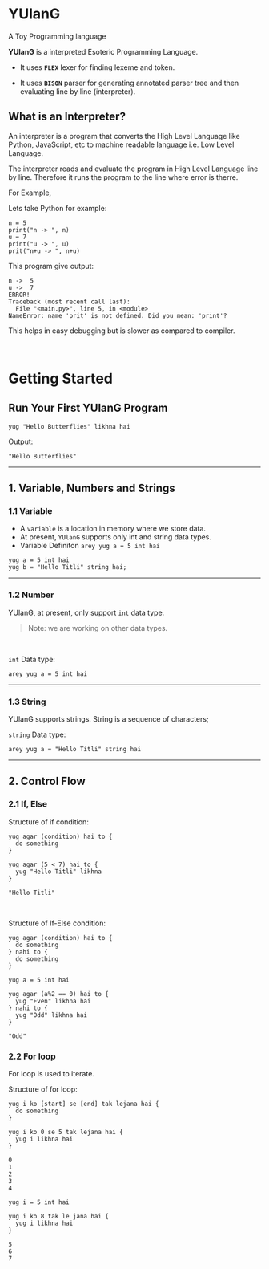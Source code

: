 # YUlanG
A Toy Programming language

**YUlanG** is a interpreted Esoteric Programming Language. 

+ It uses **` FLEX `** lexer for finding lexeme and token. 

+ It uses **` BISON `** parser for generating annotated parser tree and then evaluating line by line (interpreter).

## What is an Interpreter?
An interpreter is a program that converts the High Level Language like Python, JavaScript, etc to machine readable language i.e. Low Level Language. 

The interpreter reads and evaluate the program in High Level Language line by line. Therefore it runs the program to the line where error is therre.

For Example,

Lets take Python for example:
```
n = 5
print("n -> ", n)
u = 7
print("u -> ", u)
prit("n+u -> ", n+u)
```
This program give output:
```
n ->  5
u ->  7
ERROR!
Traceback (most recent call last):
  File "<main.py>", line 5, in <module>
NameError: name 'prit' is not defined. Did you mean: 'print'?
```

This helps in easy debugging but is slower as compared to compiler.

&nbsp;

# **Getting Started**
## Run Your First YUlanG Program
```
yug "Hello Butterflies" likhna hai
```
Output:
``` 
"Hello Butterflies" 
```
---

## 1. Variable, Numbers and Strings
### 1.1 Variable
- A ```variable``` is a location in memory where we store data.
- At present, ```YUlanG``` supports only int and string data types.
- Variable Definiton ```arey yug a = 5 int hai```

```
yug a = 5 int hai
yug b = "Hello Titli" string hai;
```
---
### 1.2 Number
YUlanG, at present, only support ```int``` data type.
> Note: we are working on other data types.

&nbsp;

```int``` Data type:
```
arey yug a = 5 int hai
```

---
### 1.3 String
YUlanG supports strings. String is a sequence of characters;

```string``` Data type:
```
arey yug a = "Hello Titli" string hai
```
---

## 2. Control Flow
### 2.1 If, Else
Structure of if condition:
```
yug agar (condition) hai to {
  do something
}
```
```
yug agar (5 < 7) hai to {
  yug "Hello Titli" likhna
}
```
```
"Hello Titli"
```

&nbsp;

Structure of If-Else condition:
```
yug agar (condition) hai to {
  do something
} nahi to {
  do something
}
```
```
yug a = 5 int hai

yug agar (a%2 == 0) hai to {
  yug "Even" likhna hai
} nahi to {
  yug "Odd" likhna hai
}
```
```
"Odd"
```

### 2.2 For loop
For loop is used to iterate.

Structure of for loop:
```
yug i ko [start] se [end] tak lejana hai {
  do something
} 
```
```
yug i ko 0 se 5 tak lejana hai {
  yug i likhna hai
}
```
```
0
1
2
3
4
```

```
yug i = 5 int hai

yug i ko 8 tak le jana hai {
  yug i likhna hai
}
```
```
5
6
7
```